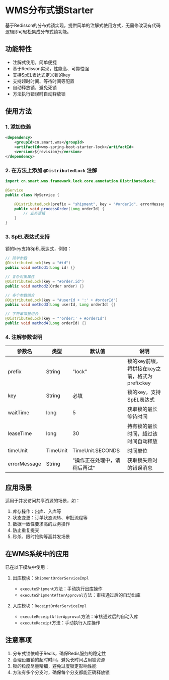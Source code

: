 # WMS分布式锁Starter

基于Redisson的分布式锁实现，提供简单的注解式使用方式，无需修改现有代码逻辑即可轻松集成分布式锁功能。

## 功能特性

- 注解式使用，简单便捷
- 基于Redisson实现，性能高、可靠性强
- 支持SpEL表达式定义锁的key
- 支持超时时间、等待时间等配置
- 自动释放锁，避免死锁
- 方法执行错误时自动释放锁

## 使用方法

### 1. 添加依赖

```xml
<dependency>
    <groupId>cn.smart.wms</groupId>
    <artifactId>wms-spring-boot-starter-lock</artifactId>
    <version>${revision}</version>
</dependency>
```

### 2. 在方法上添加 `@DistributedLock` 注解

```java
import cn.smart.wms.framework.lock.core.annotation.DistributedLock;

@Service
public class MyService {

    @DistributedLock(prefix = "shipment", key = "#orderId", errorMessage = "订单处理中，请稍后再试")
    public void processOrder(Long orderId) {
        // 业务逻辑
    }
}
```

### 3. SpEL表达式支持

锁的key支持SpEL表达式，例如：

```java
// 简单参数
@DistributedLock(key = "#id")
public void method1(Long id) {}

// 复杂对象属性
@DistributedLock(key = "#order.id")
public void method2(Order order) {}

// 多个参数组合
@DistributedLock(key = "#userId + ':' + #orderId")
public void method3(Long userId, Long orderId) {}

// 字符串常量组合
@DistributedLock(key = "'order:' + #orderId")
public void method4(Long orderId) {}
```

### 4. 注解参数说明

| 参数名       | 类型        | 默认值             | 说明                                     |
|------------|-----------|-----------------|----------------------------------------|
| prefix     | String    | "lock"          | 锁的key前缀，将拼接在key之前，格式为prefix:key        |
| key        | String    | 必填              | 锁的key，支持SpEL表达式                       |
| waitTime   | long      | 5               | 获取锁的最长等待时间                            |
| leaseTime  | long      | 30              | 持有锁的最长时间，超过该时间自动释放                    |
| timeUnit   | TimeUnit  | TimeUnit.SECONDS | 时间单位                                  |
| errorMessage | String  | "操作正在处理中，请稍后再试" | 获取锁失败时的错误消息                           |

## 应用场景

适用于并发访问共享资源的场景，如：

1. 库存操作：出库、入库等
2. 状态变更：订单状态流转、审批流程等
3. 数据一致性要求高的业务操作
4. 防止重复提交
5. 秒杀、限时抢购等高并发场景

## 在WMS系统中的应用

已在以下模块中使用：

1. 出库模块：`ShipmentOrderServiceImpl`
   - `executeShipment`方法：手动执行出库操作
   - `executeShipmentAfterApproval`方法：审核通过后的自动出库
   
2. 入库模块：`ReceiptOrderServiceImpl`
   - `executeReceiptAfterApproval`方法：审核通过后的自动入库
   - `executeReceipt`方法：手动执行入库操作

## 注意事项

1. 分布式锁依赖于Redis，确保Redis服务的稳定性
2. 合理设置锁的超时时间，避免长时间占用锁资源
3. 锁的粒度尽量精细，避免过度锁定影响性能
4. 方法有多个分支时，确保每个分支都能正确释放锁 